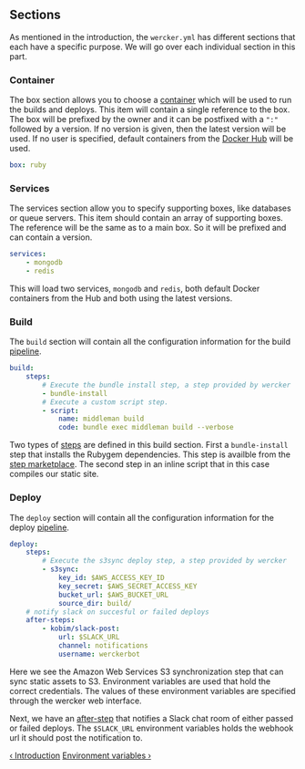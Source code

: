 ## Sections

As mentioned in the introduction, the `wercker.yml` has different
sections that each have a specific purpose. We will go over each
individual section in this part.

### Container

The box section allows you to choose a
[container](/learn/containers/01_introduction.html) which will be used
to run the builds and deploys. This item will contain a single reference
to the box. The box will be prefixed by the owner and it can be
postfixed with a `":"` followed by a version. If no version is given, then
the latest version will be used. If no user is specified, default
containers from the [Docker Hub](/learn/containers/02_docker-hub.html) will be used.

```yaml
box: ruby
```

### Services

The services section allow you to specify supporting boxes, like databases or queue servers. This item should contain an array of supporting boxes. The reference will be the same as to a main box. So it will be prefixed and can contain a version.

```yaml
services:
    - mongodb
    - redis
```

This will load two services, `mongodb` and `redis`, both default Docker
containers from the Hub and both using the latest versions.

### Build

The `build` section will contain all the configuration information for the build
[pipeline](/learn/pipelines/01_introduction.html).

```yaml
build:
    steps:
        # Execute the bundle install step, a step provided by wercker
        - bundle-install
        # Execute a custom script step.
        - script:
            name: middleman build
            code: bundle exec middleman build --verbose
```

Two types of [steps](/learn/steps/01_introduction.html) are defined in this build section. First a
`bundle-install` step that installs the Rubygem dependencies. This step
is availble from the [step marketplace](/learn/steps/06_step-registry.html). The second step in an inline
script that in this case compiles our static site.

### Deploy

The `deploy` section will contain all the configuration information for the deploy
[pipeline](/learn/pipelines/01_introduction.html).

```yaml
deploy:
    steps:
        # Execute the s3sync deploy step, a step provided by wercker
        - s3sync:
            key_id: $AWS_ACCESS_KEY_ID
            key_secret: $AWS_SECRET_ACCESS_KEY
            bucket_url: $AWS_BUCKET_URL
            source_dir: build/
    # notify slack on succesful or failed deploys
    after-steps:
        - kobim/slack-post:
            url: $SLACK_URL
            channel: notifications
            username: werckerbot
```

Here we see the Amazon Web Services S3 synchronization step that can
sync static assets to S3. Environment variables are used that hold the
correct credentials. The values of these environment variables are
specified through the wercker web interface.

Next, we have an [after-step](/learn/steps/03_after-steps.html) that notifies a Slack chat room of either
passed or failed deploys. The `$SLACK_URL` environment variables holds
the webhook url it should post the notification to.

[&lsaquo; Introduction](/learn/wercker-yml/01_introduction.html "nav previous yml")
[Environment variables &rsaquo;](/learn/wercker-yml/03_environment-variables.html "nav next yml")

